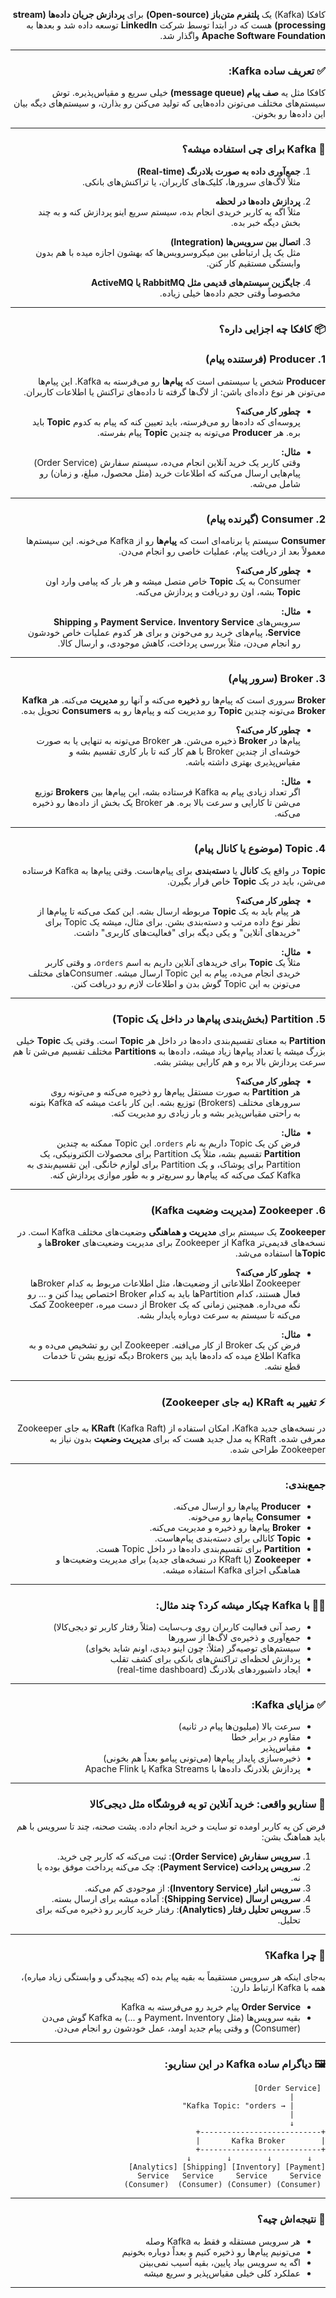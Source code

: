 <div dir="rtl">

کافکا (Kafka) یک **پلتفرم متن‌باز (Open-source)** برای **پردازش جریان داده‌ها (stream processing)** هست که در ابتدا توسط شرکت **LinkedIn** توسعه داده شد و بعدها به **Apache Software Foundation** واگذار شد.

---

### ✅ تعریف ساده Kafka:
کافکا مثل یه **صف پیام (message queue)** خیلی سریع و مقیاس‌پذیره. توش سیستم‌های مختلف می‌تونن داده‌هایی که تولید می‌کنن رو بذارن، و سیستم‌های دیگه بیان این داده‌ها رو بخونن.

---
### 🔧 Kafka برای چی استفاده میشه؟

1. **جمع‌آوری داده به صورت بلادرنگ (Real-time)**  
   مثلاً لاگ‌های سرورها، کلیک‌های کاربران، یا تراکنش‌های بانکی.

2. **پردازش داده‌ها در لحظه**  
   مثلاً اگه یه کاربر خریدی انجام بده، سیستم سریع اینو پردازش کنه و به چند بخش دیگه خبر بده.

3. **اتصال بین سرویس‌ها (Integration)**  
   مثل یک پل ارتباطی بین میکروسرویس‌ها که بهشون اجازه میده با هم بدون وابستگی مستقیم کار کنن.

4. **جایگزین سیستم‌های قدیمی مثل RabbitMQ یا ActiveMQ**  
   مخصوصاً وقتی حجم داده‌ها خیلی زیاده.

---

### 📦 کافکا چه اجزایی داره؟



### 1. **Producer (فرستنده پیام)**  
**Producer** شخص یا سیستمی است که **پیام‌ها** رو می‌فرسته به Kafka. این پیام‌ها می‌تونن هر نوع داده‌ای باشن: از لاگ‌ها گرفته تا داده‌های تراکنش یا اطلاعات کاربران.

- **چطور کار می‌کنه؟**  
  پروسه‌ای که داده‌ها رو می‌فرسته، باید تعیین کنه که پیام به کدوم **Topic** باید بره. هر **Producer** می‌تونه به چندین **Topic** پیام بفرسته.
  
- **مثال:**  
  وقتی کاربر یک خرید آنلاین انجام می‌ده، سیستم سفارش (Order Service) پیام‌هایی ارسال می‌کنه که اطلاعات خرید (مثل محصول، مبلغ، و زمان) رو شامل می‌شه.

---

### 2. **Consumer (گیرنده پیام)**  
**Consumer** سیستم یا برنامه‌ای است که **پیام‌ها** رو از Kafka می‌خونه. این سیستم‌ها معمولاً بعد از دریافت پیام، عملیات خاصی رو انجام می‌دن.

- **چطور کار می‌کنه؟**  
  Consumer به یک **Topic** خاص متصل میشه و هر بار که پیامی وارد اون **Topic** بشه، اون رو دریافت و پردازش می‌کنه.

- **مثال:**  
  سرویس‌های **Payment Service**، **Inventory Service** و **Shipping Service**، پیام‌های خرید رو می‌خونن و برای هر کدوم عملیات خاص خودشون رو انجام می‌دن، مثلاً بررسی پرداخت، کاهش موجودی، و ارسال کالا.

---

### 3. **Broker (سرور پیام)**  
**Broker** سروری است که پیام‌ها رو **ذخیره** می‌کنه و آنها رو **مدیریت** می‌کنه. هر **Kafka Broker** می‌تونه چندین **Topic** رو مدیریت کنه و پیام‌ها رو به **Consumers** تحویل بده.

- **چطور کار می‌کنه؟**  
  پیام‌ها در **Broker** ذخیره می‌شن. هر Broker می‌تونه به تنهایی یا به صورت خوشه‌ای از چندین Broker با هم کار کنه تا بار کاری تقسیم بشه و مقیاس‌پذیری بهتری داشته باشه.

- **مثال:**  
  اگر تعداد زیادی پیام به Kafka فرستاده بشه، این پیام‌ها بین **Brokers** توزیع می‌شن تا کارایی و سرعت بالا بره. هر Broker یک بخش از داده‌ها رو ذخیره می‌کنه.

---

### 4. **Topic (موضوع یا کانال پیام)**  
**Topic** در واقع یک **کانال** یا **دسته‌بندی** برای پیام‌هاست. وقتی پیام‌ها به Kafka فرستاده می‌شن، باید در یک **Topic** خاص قرار بگیرن.

- **چطور کار می‌کنه؟**  
  هر پیام باید به یک **Topic** مربوطه ارسال بشه. این کمک می‌کنه تا پیام‌ها از نظر نوع داده مرتب و دسته‌بندی بشن. برای مثال، میشه یک Topic برای "خریدهای آنلاین" و یکی دیگه برای "فعالیت‌های کاربری" داشت.

- **مثال:**  
  مثلاً یک **Topic** برای خریدهای آنلاین داریم به اسم `orders`، و وقتی کاربر خریدی انجام می‌ده، پیام به این Topic ارسال میشه. Consumerهای مختلف می‌تونن به این Topic گوش بدن و اطلاعات لازم رو دریافت کنن.

---

### 5. **Partition (بخش‌بندی پیام‌ها در داخل یک Topic)**  
**Partition** به معنای تقسیم‌بندی داده‌ها در داخل هر **Topic** است. وقتی یک **Topic** خیلی بزرگ میشه یا تعداد پیام‌ها زیاد میشه، داده‌ها به **Partitions** مختلف تقسیم می‌شن تا هم سرعت پردازش بالا بره و هم کارایی بیشتر بشه.

- **چطور کار می‌کنه؟**  
  هر **Partition** به صورت مستقل پیام‌ها رو ذخیره می‌کنه و می‌تونه روی سرورهای مختلف (Brokers) توزیع بشه. این کار باعث میشه که Kafka بتونه به راحتی مقیاس‌پذیر بشه و بار زیادی رو مدیریت کنه.

- **مثال:**  
  فرض کن یک Topic داریم به نام `orders`. این Topic ممکنه به چندین **Partition** تقسیم بشه، مثلاً یک Partition برای محصولات الکترونیکی، یک Partition برای پوشاک، و یک Partition برای لوازم خانگی. این تقسیم‌بندی به Kafka کمک می‌کنه که پیام‌ها رو سریع‌تر و به طور موازی پردازش کنه.

---

### 6. **Zookeeper (مدیریت وضعیت Kafka)**  
**Zookeeper** یک سیستم برای **مدیریت و هماهنگی** وضعیت‌های مختلف Kafka است. در نسخه‌های قدیمی‌تر Kafka از Zookeeper برای مدیریت وضعیت‌های **Broker**ها و **Topic**ها استفاده می‌شد.

- **چطور کار می‌کنه؟**  
  Zookeeper اطلاعاتی از وضعیت‌ها، مثل اطلاعات مربوط به کدام Brokerها فعال هستند، کدام Partition‌ها باید به کدام Broker اختصاص پیدا کنن و ... رو نگه می‌داره. همچنین زمانی که یک Broker از دست میره، Zookeeper کمک می‌کنه تا سیستم به سرعت دوباره پایدار بشه.
  
- **مثال:**  
  فرض کن یک Broker از کار می‌افته. Zookeeper این رو تشخیص می‌ده و به Kafka اطلاع میده که داده‌ها باید بین Brokers دیگه توزیع بشن تا خدمات قطع نشه.

---

### ⚡️ تغییر به **KRaft** (به جای Zookeeper)  
در نسخه‌های جدید Kafka، امکان استفاده از **KRaft** (Kafka Raft) به جای Zookeeper معرفی شده. KRaft یه مدل جدید هست که برای **مدیریت وضعیت** بدون نیاز به Zookeeper طراحی شده.

---

### جمع‌بندی:

- **Producer** پیام‌ها رو ارسال می‌کنه.
- **Consumer** پیام‌ها رو می‌خونه.
- **Broker** پیام‌ها رو ذخیره و مدیریت می‌کنه.
- **Topic** کانالی برای دسته‌بندی پیام‌هاست.
- **Partition** برای تقسیم‌بندی داده‌ها در داخل Topic هست.
- **Zookeeper** (یا KRaft در نسخه‌های جدید) برای مدیریت وضعیت‌ها و هماهنگی اجزای Kafka استفاده میشه.



---

### 👨‍💻 با Kafka چیکار میشه کرد؟ چند مثال:

- رصد آنی فعالیت کاربران روی وب‌سایت (مثلاً رفتار کاربر تو دیجی‌کالا)
- جمع‌آوری و ذخیره‌ی لاگ‌ها از سرورها
- سیستم‌های توصیه‌گر (مثلاً: چون اینو دیدی، اونم شاید بخوای)
- پردازش لحظه‌ای تراکنش‌های بانکی برای کشف تقلب
- ایجاد داشبوردهای بلادرنگ (real-time dashboard)

---

### ✅ مزایای Kafka:

- سرعت بالا (میلیون‌ها پیام در ثانیه)
- مقاوم در برابر خطا
- مقیاس‌پذیر
- ذخیره‌سازی پایدار پیام‌ها (می‌تونی پیامو بعداً هم بخونی)
- پردازش بلادرنگ داده‌ها با Kafka Streams یا Apache Flink

---




### 🛒 سناریو واقعی: خرید آنلاین تو یه فروشگاه مثل دیجی‌کالا

فرض کن یه کاربر اومده تو سایت و خرید انجام داده. پشت صحنه، چند تا سرویس با هم باید هماهنگ بشن:

1. **سرویس سفارش (Order Service)**: ثبت می‌کنه که کاربر چی خرید.
2. **سرویس پرداخت (Payment Service)**: چک می‌کنه پرداخت موفق بوده یا نه.
3. **سرویس انبار (Inventory Service)**: از موجودی کم می‌کنه.
4. **سرویس ارسال (Shipping Service)**: آماده میشه برای ارسال بسته.
5. **سرویس تحلیل رفتار (Analytics)**: رفتار خرید کاربر رو ذخیره می‌کنه برای تحلیل.

---

### 🎯 چرا Kafka؟  
به‌جای اینکه هر سرویس مستقیماً به بقیه پیام بده (که پیچیدگی و وابستگی زیاد میاره)، همه با Kafka ارتباط دارن:

- **Order Service** پیام خرید رو می‌فرسته به Kafka
- بقیه سرویس‌ها (مثل Payment، Inventory و ...) به Kafka گوش می‌دن (Consumer) و وقتی پیام جدید اومد، عمل خودشون رو انجام می‌دن.

---

### 🖼️ دیاگرام ساده Kafka در این سناریو:

```
 [Order Service] 
       |
       | → Kafka Topic: "orders"
       |
       ↓
+---------------------------+
|        Kafka Broker       |
+---------------------------+
   ↓        ↓        ↓        ↓
[Payment] [Inventory] [Shipping] [Analytics]
 Service   Service     Service     Service
 (Consumer) (Consumer) (Consumer)  (Consumer)
```

---

### 🧠 نتیجه‌اش چیه؟

- هر سرویس مستقله و فقط به Kafka وصله
- می‌تونیم پیام‌ها رو ذخیره کنیم و بعداً دوباره بخونیم
- اگه یه سرویس بیاد پایین، بقیه آسیب نمی‌بینن
- عملکرد کلی خیلی مقیاس‌پذیر و سریع میشه

---
